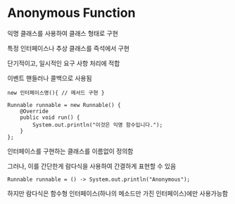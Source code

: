# Anonymous Function

익명 클래스를 사용하여 클래스 형태로 구현

특정 인터페이스나 추상 클래스를 즉석에서 구현

단기적이고, 일시적인 요구 사항 처리에 적합

이벤트 핸들러나 콜백으로 사용됨

    new 인터페이스명(){ // 메서드 구현 }

    Runnable runnable = new Runnable() {
        @Override
        public void run() {
            System.out.println("이것은 익명 함수입니다.");
        }
    };

인터페이스를 구현하는 클래스를 이름없이 정의함

그러나, 이를 간단한게 람다식을 사용하여 간결하게 표현할 수 있음

    Runnable runnable = () -> System.out.println("Anonymous");

하지만 람다식은 함수형 인터페이스(하나의 메소드만 가진 인터페이스)에만 사용가능함